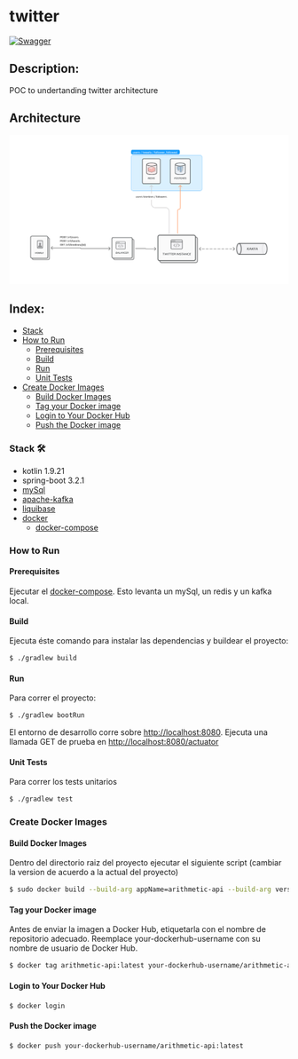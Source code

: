 # twitter
[![Swagger](https://img.shields.io/badge/Swagger-85EA2D?style=for-the-badge&logo=Swagger&logoColor=white)](https://localhost:8080/swagger-ui/index.html)

## Description:
POC to undertanding twitter architecture 

## Architecture
![](diagrams/architecture.jpg)

## Index:
- [Stack](#stack️)
- [How to Run](#how-to-run)
    - [Prerequisites](#prerequisites)
    - [Build](#build)
    - [Run](#run)
    - [Unit Tests](#unit-tests)
- [Create Docker Images](#create-docker-images)
    - [Build Docker Images](#build-docker-images)
    - [Tag your Docker image](#tag-your-docker-image)
    - [Login to Your Docker Hub](#login-to-your-docker-hub)
    - [Push the Docker image](#push-the-docker-image)

### Stack 🛠️
- kotlin 1.9.21
- spring-boot 3.2.1
- [mySql](https://www.mysql.com/)
- [apache-kafka](https://kafka.apache.org/)
- [liquibase](https://www.liquibase.org/)
- [docker](https://www.docker.com/)
    - [docker-compose](https://docs.docker.com/compose/)

### How to Run
#### Prerequisites

Ejecutar el [docker-compose](docker-compose.yml).
Esto levanta un mySql, un redis y un kafka local.

#### Build
Ejecuta éste comando para instalar las dependencias y buildear el proyecto:

  ```bash
  $ ./gradlew build
  ```


#### Run

Para correr el proyecto:

```bash
$ ./gradlew bootRun
```

El entorno de desarrollo corre sobre <http://localhost:8080>. Ejecuta una llamada GET de prueba en <http://localhost:8080/actuator>

#### Unit Tests

Para correr los tests unitarios
```bash
$ ./gradlew test
```

### Create Docker Images

#### Build Docker Images
Dentro del directorio raiz del
proyecto ejecutar el siguiente script (cambiar la version de acuerdo a la actual del proyecto)

```bash
$ sudo docker build --build-arg appName=arithmetic-api --build-arg version=1.0.0 --tag arithmetic-api .
```

#### Tag your Docker image
Antes de enviar la imagen a Docker Hub, etiquetarla con el nombre de repositorio adecuado. Reemplace
your-dockerhub-username con su nombre de usuario de Docker Hub.

```bash
$ docker tag arithmetic-api:latest your-dockerhub-username/arithmetic-api:latest
```

#### Login to Your Docker Hub

```bash
$ docker login
```

#### Push the Docker image

```bash
$ docker push your-dockerhub-username/arithmetic-api:latest
```

